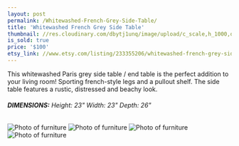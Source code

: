 ```yaml
---
layout: post
permalink: /Whitewashed-French-Grey-Side-Table/
title: 'Whitewashed French Grey Side Table'
thumbnail: //res.cloudinary.com/dbytj1unq/image/upload/c_scale,h_1000,q_80,w_1000/v1432171824/Oakdale-Boutique/Posts/Whitewashed-French-Grey-Side-Table/thumb2.jpg
is_sold: true
price: '$100'
etsy_link: //www.etsy.com/listing/233355206/whitewashed-french-grey-side-table
---
```


This whitewashed Paris grey side table / end table is the perfect addition to your living room! Sporting french-style legs and a pullout shelf. The side table features a rustic, distressed and beachy look.  

###### **DIMENSIONS:** Height: 23" Width: 23" Depth: 26"

![Photo of furniture][image1]
![Photo of furniture][image2]
![Photo of furniture][image3]
![Photo of furniture][image4]

<!-- Images -->
[image1]: //res.cloudinary.com/dbytj1unq/image/upload/c_limit,q_80,w_2000/v1432171837/Oakdale-Boutique/Posts/Whitewashed-French-Grey-Side-Table/IMG_8525.jpg

[image2]: //res.cloudinary.com/dbytj1unq/image/upload/c_limit,q_80,w_2000/v1432171820/Oakdale-Boutique/Posts/Whitewashed-French-Grey-Side-Table/IMG_8527.jpg

[image3]: //res.cloudinary.com/dbytj1unq/image/upload/c_limit,q_80,w_2000/v1432171837/Oakdale-Boutique/Posts/Whitewashed-French-Grey-Side-Table/IMG_8530.jpg

[image4]: //res.cloudinary.com/dbytj1unq/image/upload/c_limit,q_80,w_2000/v1432171834/Oakdale-Boutique/Posts/Whitewashed-French-Grey-Side-Table/IMG_8535.jpg
